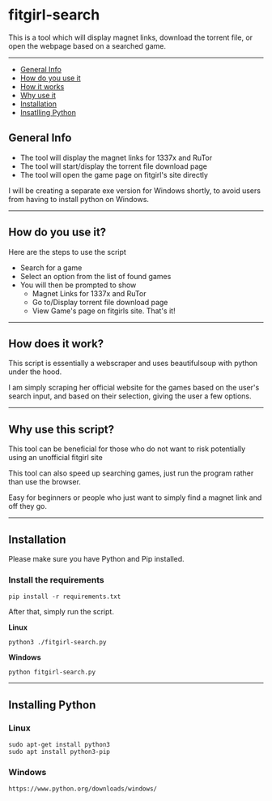 # fitgirl-search
This is a tool which will display magnet links, download the torrent file, or open the webpage based on a searched game.

---
* [General Info](#general-info)
* [How do you use it](#how-do-you-use-it)
* [How it works](#how-does-it-work)
* [Why use it](#why-use-this-script)
* [Installation](#installation)
* [Insatlling Python](#installing-python)

## General Info

* The tool will display the magnet links for 1337x and RuTor
* The tool will start/display the torrent file download page
* The tool will open the game page on fitgirl's site directly

I will be creating a separate exe version for Windows shortly, to avoid users from having to install python on Windows.

---

## How do you use it?
Here are the steps to use the script
* Search for a game
* Select an option from the list of found games
* You will then be prompted to show
  * Magnet Links for 1337x and RuTor
  * Go to/Display torrent file download page
  * View Game's page on fitgirls site.
That's it!

---

## How does it work?
This script is essentially a webscraper and uses beautifulsoup with python under the hood.

I am simply scraping her official website for the games based on the user's search input, and based on their selection, giving the user a few options.

---

## Why use this script?
This tool can be beneficial for those who do not want to risk potentially using an unofficial fitgirl site

This tool can also speed up searching games, just run the program rather than use the browser.

Easy for beginners or people who just want to simply find a magnet link and off they go.

---

## Installation
Please make sure you have Python and Pip installed.

### Install the requirements
```
pip install -r requirements.txt
```
After that, simply run the script.

**Linux**
```
python3 ./fitgirl-search.py
```
**Windows**
```
python fitgirl-search.py
```

---

## Installing Python

### Linux
```
sudo apt-get install python3
sudo apt install python3-pip
```
### Windows
```
https://www.python.org/downloads/windows/
```
